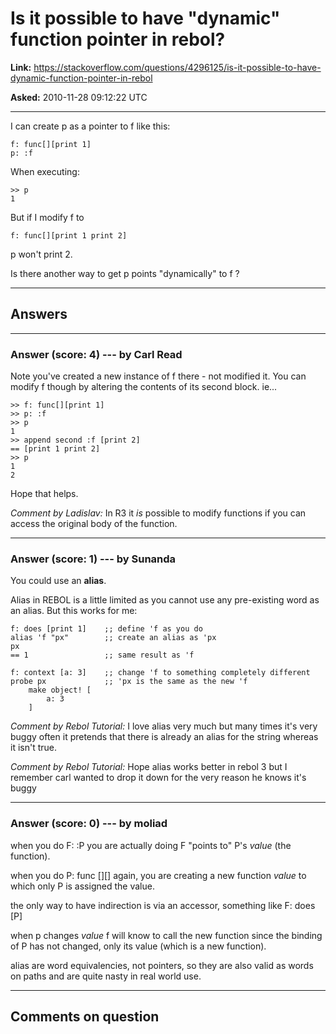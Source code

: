 # Is it possible to have &quot;dynamic&quot; function pointer in rebol?

**Link:**
<https://stackoverflow.com/questions/4296125/is-it-possible-to-have-dynamic-function-pointer-in-rebol>

**Asked:** 2010-11-28 09:12:22 UTC

------------------------------------------------------------------------

I can create p as a pointer to f like this:

    f: func[][print 1]
    p: :f

When executing:

    >> p
    1

But if I modify f to

    f: func[][print 1 print 2]

p won\'t print 2.

Is there another way to get p points \"dynamically\" to f ?

------------------------------------------------------------------------

## Answers

------------------------------------------------------------------------

### Answer (score: 4) --- by Carl Read

Note you\'ve created a new instance of f there - not modified it. You
can modify f though by altering the contents of its second block. ie\...

    >> f: func[][print 1]
    >> p: :f
    >> p
    1
    >> append second :f [print 2]
    == [print 1 print 2]
    >> p
    1
    2

Hope that helps.

*Comment by Ladislav:* In R3 it *is* possible to modify functions if you
can access the original body of the function.

------------------------------------------------------------------------

### Answer (score: 1) --- by Sunanda

You could use an **alias**.

Alias in REBOL is a little limited as you cannot use any pre-existing
word as an alias. But this works for me:

    f: does [print 1]    ;; define 'f as you do
    alias 'f "px"        ;; create an alias as 'px
    px 
    == 1                 ;; same result as 'f

    f: context [a: 3]    ;; change 'f to something completely different
    probe px             ;; 'px is the same as the new 'f
        make object! [
            a: 3
        ]

*Comment by Rebol Tutorial:* I love alias very much but many times it\'s
very buggy often it pretends that there is already an alias for the
string whereas it isn\'t true.

*Comment by Rebol Tutorial:* Hope alias works better in rebol 3 but I
remember carl wanted to drop it down for the very reason he knows it\'s
buggy

------------------------------------------------------------------------

### Answer (score: 0) --- by moliad

when you do F: :P you are actually doing F \"points to\" P\'s *value*
(the function).

when you do P: func \[\]\[\] again, you are creating a new function
*value* to which only P is assigned the value.

the only way to have indirection is via an accessor, something like F:
does \[P\]

when p changes *value* f will know to call the new function since the
binding of P has not changed, only its value (which is a new function).

alias are word equivalencies, not pointers, so they are also valid as
words on paths and are quite nasty in real world use.

------------------------------------------------------------------------

## Comments on question
